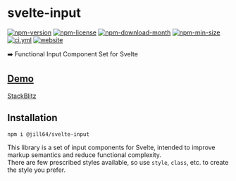 <!----- BEGIN GHOST DOCS HEADER ----->

# svelte-input

<!----- BEGIN GHOST DOCS BADGES -----><a href="https://npmjs.com/package/@jill64/svelte-input"><img src="https://img.shields.io/npm/v/@jill64/svelte-input" alt="npm-version" /></a> <a href="https://npmjs.com/package/@jill64/svelte-input"><img src="https://img.shields.io/npm/l/@jill64/svelte-input" alt="npm-license" /></a> <a href="https://npmjs.com/package/@jill64/svelte-input"><img src="https://img.shields.io/npm/dm/@jill64/svelte-input" alt="npm-download-month" /></a> <a href="https://npmjs.com/package/@jill64/svelte-input"><img src="https://img.shields.io/bundlephobia/min/@jill64/svelte-input" alt="npm-min-size" /></a> <a href="https://github.com/jill64/svelte-input/actions/workflows/ci.yml"><img src="https://github.com/jill64/svelte-input/actions/workflows/ci.yml/badge.svg" alt="ci.yml" /></a> <a href="https://svelte-input.jill64.dev"><img src="https://img.shields.io/website?up_message=working&down_message=down&url=https%3A%2F%2Fsvelte-input.jill64.dev" alt="website" /></a><!----- END GHOST DOCS BADGES ----->

➡️ Functional Input Component Set for Svelte

## [Demo](https://svelte-input.jill64.dev)

<!----- END GHOST DOCS HEADER ----->

[StackBlitz](https://stackblitz.com/edit/jill64-svelte-input?file=src%2Froutes%2FDemo.svelte)

## Installation

```sh
npm i @jill64/svelte-input
```

This library is a set of input components for Svelte, intended to improve markup semantics and reduce functional complexity.  
There are few prescribed styles available, so use `style`, `class`, etc. to create the style you prefer.
